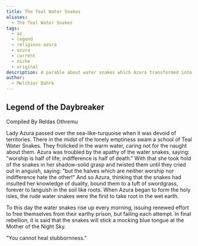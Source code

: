 ```yaml
---
title: The Teal Water Snakes
aliases:
  - The Teal Water Snakes
tags:
  - az_
  - legend
  - religious-azura
  - azura
  - current
  - niche
  - original
description: A parable about water snakes which Azura transformed into the Daybreaker plant.
author:
  - Melchior Dahrk
---
```

## Legend of the Daybreaker  
Compiled By Reldas Othremu  
  
Lady Azura passed over the sea-like-turquoise when it was devoid of territories. There in the midst of the lonely emptiness swam a school of Teal Water Snakes. They frolicked in the warm water, caring not for the naught about them. Azura was troubled by the apathy of the water snakes, saying: "worship is half of life; indifference is half of death." With that she took hold of the snakes in her shadow-solid grasp and twisted them until they cried out in anguish, saying: "but the halves which are neither worship nor indifference hate the other!" And so Azura, thinking that the snakes had insulted her knowledge of duality, bound them to a tuft of swordgrass, forever to languish in the soil like roots. When Azura began to form the holy isles, the rude water snakes were the first to take root in the wet earth.  
  
To this day the water snakes rise up every morning, issuing renewed effort to free themselves from their earthy prison, but failing each attempt. In final rebellion, it is said that the snakes will stick a mocking blue tongue at the Mother of the Night Sky.  
  
"You cannot heal stubbornness."